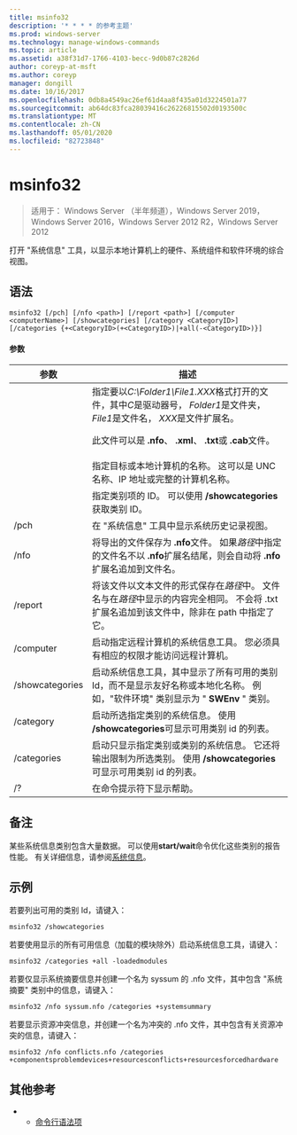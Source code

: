 ```yaml
---
title: msinfo32
description: '* * * * 的参考主题'
ms.prod: windows-server
ms.technology: manage-windows-commands
ms.topic: article
ms.assetid: a38f31d7-1766-4103-becc-9d0b87c2826d
author: coreyp-at-msft
ms.author: coreyp
manager: dongill
ms.date: 10/16/2017
ms.openlocfilehash: 0db8a4549ac26ef61d4aa8f435a01d3224501a77
ms.sourcegitcommit: ab64dc83fca28039416c26226815502d0193500c
ms.translationtype: MT
ms.contentlocale: zh-CN
ms.lasthandoff: 05/01/2020
ms.locfileid: "82723848"
---
```

# <a name="msinfo32"></a>msinfo32

> 适用于： Windows Server （半年频道），Windows Server 2019，Windows Server 2016，Windows Server 2012 R2，Windows Server 2012

打开 "系统信息" 工具，以显示本地计算机上的硬件、系统组件和软件环境的综合视图。 
## <a name="syntax"></a>语法
```
msinfo32 [/pch] [/nfo <path>] [/report <path>] [/computer <computerName>] [/showcategories] [/category <CategoryID>] [/categories {+<CategoryID>(+<CategoryID>)|+all(-<CategoryID>)}]
```
#### <a name="parameters"></a>参数

|    参数    |                                                                                                                                 描述                                                                                                                                  |
|-----------------|------------------------------------------------------------------------------------------------------------------------------------------------------------------------------------------------------------------------------------------------------------------------------|
|     <path>      | 指定要以*C:\Folder1\File1.XXX*格式打开的文件，其中*C*是驱动器号， *Folder1*是文件夹， *File1*是文件名， *XXX*是文件扩展名。<p>此文件可以是 **.nfo**、 **.xml**、 **.txt**或 **.cab**文件。 |
| <computerName>  |                                                                             指定目标或本地计算机的名称。 这可以是 UNC 名称、IP 地址或完整的计算机名称。                                                                              |
|  <CategoryID>   |                                                                                     指定类别项的 ID。 可以使用 **/showcategories**获取类别 ID。                                                                                      |
|      /pch       |                                                                                                       在 "系统信息" 工具中显示系统历史记录视图。                                                                                                       |
|      /nfo       |                                     将导出的文件保存为 **.nfo**文件。 如果*路径*中指定的文件名不以 **.nfo**扩展名结尾，则会自动将 **.nfo**扩展名追加到文件名。                                      |
|     /report     |                                               将该文件以文本文件的形式保存在*路径*中。 文件名与在*路径*中显示的内容完全相同。 不会将 .txt 扩展名追加到该文件中，除非在 path 中指定了它。                                                |
|    /computer    |                                                                启动指定远程计算机的系统信息工具。 您必须具有相应的权限才能访问远程计算机。                                                                |
| /showcategories |                         启动系统信息工具，其中显示了所有可用的类别 Id，而不是显示友好名称或本地化名称。 例如，"软件环境" 类别显示为 " **SWEnv** " 类别。                         |
|    /category    |                                                                     启动所选指定类别的系统信息。 使用 **/showcategories**可显示可用类别 id 的列表。                                                                     |
|   /categories   |                          启动只显示指定类别或类别的系统信息。 它还将输出限制为所选类别。 使用 **/showcategories**可显示可用类别 id 的列表。                          |
|       /?        |                                                                                                                     在命令提示符下显示帮助。                                                                                                                     |

## <a name="remarks"></a>备注
某些系统信息类别包含大量数据。 可以使用**start/wait**命令优化这些类别的报告性能。 有关详细信息，请参阅[系统信息](https://technet.microsoft.com/library/cc783305(v=ws.10).aspx)。
## <a name="examples"></a>示例
若要列出可用的类别 Id，请键入：
```
msinfo32 /showcategories
```
若要使用显示的所有可用信息（加载的模块除外）启动系统信息工具，请键入：
```
msinfo32 /categories +all -loadedmodules
```
若要仅显示系统摘要信息并创建一个名为 syssum 的 .nfo 文件，其中包含 "系统摘要" 类别中的信息，请键入：
```
msinfo32 /nfo syssum.nfo /categories +systemsummary
```
若要显示资源冲突信息，并创建一个名为冲突的 .nfo 文件，其中包含有关资源冲突的信息，请键入：
```
msinfo32 /nfo conflicts.nfo /categories    +componentsproblemdevices+resourcesconflicts+resourcesforcedhardware
```
## <a name="additional-references"></a>其他参考
-   - [命令行语法项](command-line-syntax-key.md)

